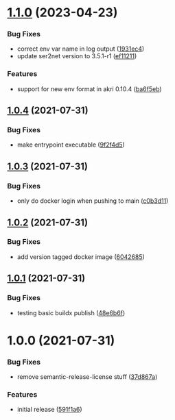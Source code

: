 # [1.1.0](https://github.com/ammmze/akri-ser2net-broker/compare/v1.0.4...v1.1.0) (2023-04-23)


### Bug Fixes

* correct env var name in log output ([1931ec4](https://github.com/ammmze/akri-ser2net-broker/commit/1931ec42c808bec642a4e9ffde62000a800a1f5f))
* update ser2net version to 3.5.1-r1 ([ef11211](https://github.com/ammmze/akri-ser2net-broker/commit/ef11211f19d30eee78787cc8f99da2a63ee2c2e1))


### Features

* support for new env format in akri 0.10.4 ([ba6f5eb](https://github.com/ammmze/akri-ser2net-broker/commit/ba6f5eb50adfc95ff8cc224ed330e69deb8863c1))

## [1.0.4](https://github.com/ammmze/akri-ser2net-broker/compare/v1.0.3...v1.0.4) (2021-07-31)


### Bug Fixes

* make entrypoint executable ([9f2f4d5](https://github.com/ammmze/akri-ser2net-broker/commit/9f2f4d52a8faddec9cc303ad7cd945a548e4fd88))

## [1.0.3](https://github.com/ammmze/akri-ser2net-broker/compare/v1.0.2...v1.0.3) (2021-07-31)


### Bug Fixes

* only do docker login when pushing to main ([c0b3d11](https://github.com/ammmze/akri-ser2net-broker/commit/c0b3d1194420f8f63ea0c65c92f92d2523b852ed))

## [1.0.2](https://github.com/ammmze/akri-ser2net-broker/compare/v1.0.1...v1.0.2) (2021-07-31)


### Bug Fixes

* add version tagged docker image ([6042685](https://github.com/ammmze/akri-ser2net-broker/commit/60426855aa8966ad228a88b9e1417d48b17ae9a2))

## [1.0.1](https://github.com/ammmze/akri-ser2net-broker/compare/v1.0.0...v1.0.1) (2021-07-31)


### Bug Fixes

* testing basic buildx publish ([48e6b6f](https://github.com/ammmze/akri-ser2net-broker/commit/48e6b6fc67860ce98b9d1a34d5b580ff7da57d81))

# 1.0.0 (2021-07-31)


### Bug Fixes

* remove semantic-release-license stuff ([37d867a](https://github.com/ammmze/akri-ser2net-broker/commit/37d867a7b072d3b5ef72a05f99c003148a1d0328))


### Features

* initial release ([591f1a6](https://github.com/ammmze/akri-ser2net-broker/commit/591f1a6edd2ebc13543a644162702b39c44952a3))
